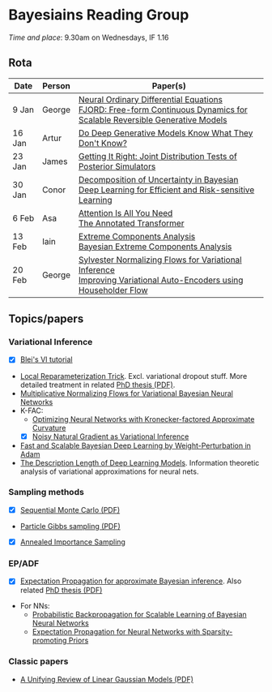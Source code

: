 # Bayesiains Reading Group

*Time and place*: 9.30am on Wednesdays, IF 1.16

## Rota

| Date  | Person | Paper(s) |
| --- | --- | --- |
| 9 Jan | George | [Neural Ordinary Differential Equations](https://arxiv.org/abs/1806.07366)<br/>[FJORD: Free-form Continuous Dynamics for Scalable Reversible Generative Models](https://arxiv.org/abs/1810.01367) |
| 16 Jan | Artur | [Do Deep Generative Models Know What They Don't Know?](https://arxiv.org/abs/1810.09136) |
| 23 Jan | James | [Getting It Right: Joint Distribution Tests of Posterior Simulators](https://www.jstor.org/stable/27590449) |
| 30 Jan | Conor | [Decomposition of Uncertainty in Bayesian Deep Learning for Efficient and Risk-sensitive Learning](https://arxiv.org/abs/1710.07283) |
| 6 Feb | Asa | [Attention Is All You Need](https://arxiv.org/abs/1706.03762) <br/> [The Annotated Transformer](http://nlp.seas.harvard.edu/2018/04/03/attention.html) |
| 13 Feb | Iain | [Extreme Components Analysis](https://papers.nips.cc/paper/2517-extreme-components-analysis) <br/> [Bayesian Extreme Components Analysis](https://www.ics.uci.edu/~welling/publications/papers/BayesianXCA_IJCAI09%28color%29.pdf) |
| 20 Feb | George | [Sylvester Normalizing Flows for Variational Inference](https://arxiv.org/abs/1803.05649) <br/> [Improving Variational Auto-Encoders using Householder Flow](https://arxiv.org/abs/1611.09630) |

## Topics/papers

### Variational Inference

- [x] [Blei's VI tutorial](https://arxiv.org/abs/1601.00670)
- [Local Reparameterization Trick](https://arxiv.org/abs/1506.02557). Excl. variational dropout stuff. More detailed treatment in related [PhD thesis (PDF)](https://www.dropbox.com/s/v6ua3d9yt44vgb3/cover_and_thesis.pdf?raw=1).
- [Multiplicative Normalizing Flows for Variational Bayesian Neural Networks](https://arxiv.org/abs/1703.01961)
- K-FAC:
  - [Optimizing Neural Networks with Kronecker-factored Approximate Curvature](https://arxiv.org/abs/1503.05671)
  - [x] [Noisy Natural Gradient as Variational Inference](https://arxiv.org/abs/1712.02390)
- [Fast and Scalable Bayesian Deep Learning by Weight-Perturbation in Adam](https://arxiv.org/abs/1806.04854)
- [
The Description Length of Deep Learning Models](https://arxiv.org/abs/1802.07044). Information theoretic analysis of variational approximations for neural nets.
  
### Sampling methods

- [x] [Sequential Monte Carlo (PDF)](https://www.stats.ox.ac.uk/~doucet/doucet_defreitas_gordon_smcbookintro.pdf)
- [Particle Gibbs sampling (PDF)](https://www.stats.ox.ac.uk/~doucet/andrieu_doucet_holenstein_PMCMC.pdf)
- [x] [Annealed Importance Sampling](https://arxiv.org/abs/physics/9803008)

### EP/ADF

- [x] [Expectation Propagation for approximate Bayesian inference](https://arxiv.org/abs/1301.2294). Also related [PhD thesis (PDF)](https://tminka.github.io/papers/ep/minka-thesis.pdf)
- For NNs:
  - [Probabilistic Backpropagation for Scalable Learning of Bayesian Neural Networks](https://arxiv.org/abs/1502.05336)
  - [Expectation Propagation for Neural Networks with Sparsity-promoting Priors](https://arxiv.org/abs/1303.6938)
  
### Classic papers

- [A Unifying Review of Linear Gaussian Models (PDF)](http://mlg.eng.cam.ac.uk/zoubin/papers/lds.pdf)
